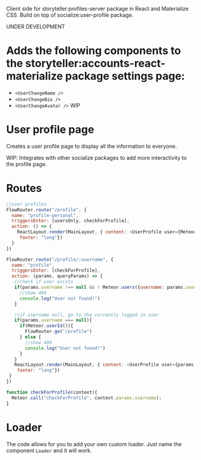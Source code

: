 Client side for storyteller:profiles-server package in React and Materialize CSS. Build on top of socialize:user-profile package.

UNDER DEVELOPMENT

Adds the following components to the storyteller:accounts-react-materialize package settings page:
=====
* `<UserChangeName />`
* `<UserChangeBio />`
* `<UserChangeAvatar />` WIP

User profile page
=====
Creates a user profile page to display all the information to everyone.

WIP: Integrates with other socialize packages to add more interactivity to the profile page.


Routes
=====
```js
//user profiles
FlowRouter.route("/profile", {
  name: "profile-personal",
  triggersEnter: [usersOnly, checkForProfile],
  action: () => {
    ReactLayout.render(MainLayout, { content: <UserProfile user={Meteor.users.findOne(Meteor.userId())} />,
     footer: "long"})
  }
})

FlowRouter.route("/profile/:username", {
  name: "profile",
  triggersEnter: [checkForProfile],
  action: (params, queryParams) => {
   //check if user exists
   if(params.username !== null && ! Meteor.users({username: params.username})){
     //show 404
     console.log("User not found!")
   }

   //if username null, go to the currently logged in user
   if(params.username === null){
     if(Meteor.userId()){
       FlowRouter.go("/profile")
     } else {
       //show 404
       console.log("User not found!")
     }
   }
   ReactLayout.render(MainLayout, { content: <UserProfile user={params.username} />,
    footer: "long"})
 }
})

function checkForProfile(context){
  Meteor.call("checkForProfile", context.params.username);
}
```

Loader
=====
The code allows for you to add your own custom loader. Just name the component `Loader` and it will work.
